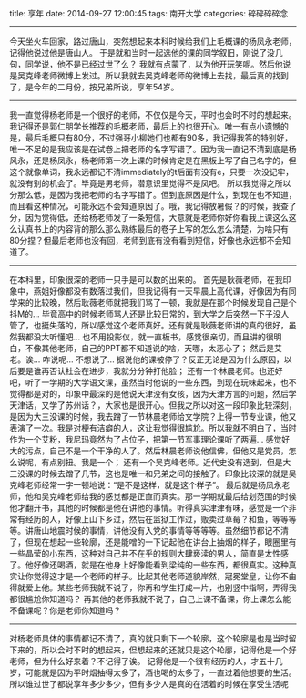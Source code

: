 title: 享年
date: 2014-09-27 12:00:45
tags: 南开大学
categories: 碎碎碎碎念

---

今天坐火车回家，路过唐山，突然想起来本科时候给我们上毛概课的杨凤永老师，记得他说过他是唐山人。
于是就和当时一起选他的课的同学叙旧，刚说了没几句，同学说，他不是已经过世了么？<!--more-->
我就有点蒙了，以为他开玩笑呢。然后他说是吴克峰老师微博上发过。所以我就去吴克峰老师的微博上去找，最后真的找到了，是今年的二月份，按兄弟所说，享年54岁。

------------

我一直觉得杨老师是一个很好的老师，不仅仅是今天，平时也会时不时的想起来。我记得还是郭仁朋学长推荐的毛概老师，最后上的也很开心。唯一有点小遗憾的是，最后毛概只有80分，不过强哥小柳她们也都有90多，我记得我答的特别好，唯一不足的是我应该是在试卷上把老师的名字写错了。因为我一直记不清到底是杨风永，还是杨凤永，杨老师第一次上课的时候肯定是在黑板上写了自己名字的，但这个就像单词，我永远都记不清immediately的t后面有没有e，只要一次没记牢，就没有别的机会了。毕竟是男老师，潜意识里觉得不是凤吧。
所以我觉得之所以分那么低，是因为我把老师的名字写错了。但到底原因是什么，到现在也不知道，而且看这种情况，可能永远不会知道原因了。哦，我记得放暑假？的时候，我查了分，因为觉得低，还给杨老师发了一条短信，大意就是老师你好你看我上课这么这么认真书上的内容背的那么那么熟练最后的卷子上写的怎么怎么清楚，为啥只有80分捏？但最后老师也没有回，老师到底有没有看到短信，好像也永远都不会知道了。

-------------

在本科里，印象很深的老师一只手是可以数的出来的。
首先是耿薇老师，在我印象中，燕姐好像都没有数落过我们，但我记得有一天早晨上高代课，好像因为有同学来的比较晚，然后耿薇老师就把我们骂了一顿，我就是在那个时候发现自己是个抖M的... 毕竟高中的时候老师骂人还是比较日常的，到大学之后突然一下子没人管了，也挺失落的，所以感觉这个老师真好。还有就是耿薇老师讲的真的很好，虽然我都没太听懂吧... 也不用投影仪，就一直板书，感觉很亲切，而且讲的很明白，不像其他老师，自己的PPT都不知道说的啥，天哪，太恶心了；
然后是艾老。诶... 咋说呢... 不想说了... 据说他的课被停了？反正无论是因为什么原因，以后要是谁再否认社会在进步，我就分分钟打他脸；
还有一个林晨老师。也还好吧，听了一学期的大学语文课，虽然当时他说的一些东西，到现在玩味起来，也不觉得都是对的，印象中最深的是他说天津没有女孩，因为天津方言的问题，然后学天津话，又学了苏州话？，大家也是很开心。但我之所以对这一段印象比较深刻，是因为大三没课的时候，我去蹭了一节林晨老师给文学院？上得一节专业课，他又表演了一次。我是对梗有洁癖的人，这让我觉得很尴尬。所以我就不明白了，当时作为一个艾粉，我尼玛竟然为了占位子，把第一节军事理论课听了两遍... 感觉好大的污点，自己不是一个干净的人了。然后林晨老师说他信佛，但他又是党员，怎么说呢，有点别扭。我是一个；
还有一个吴克峰老师。近代史没有选到，但是大三没课的时候去蹭了几节，这也是唯一和兄弟之间的接触了。印象比较深的就是吴克峰老师经常一字一顿地说：“是不是这样，就是这个样子”。
最后就是杨凤永老师，他和吴克峰老师给我的感觉都是正直而真实。那一学期就最后给划范围的时候他才翻开书，其他的时候都是他在讲他的事情。听得真实津津有味，感觉是一个非常有经历的人，好像上山下乡过，然后在监狱工作过，贩卖过草莓？和鱼，等等等等。讲唐山地震时候的事情，讲他没有入党的事情等等等等。虽然细节都记不清了，但现在想起一些轮廓，还是能噌的一下记起他在讲台上抽烟的样子，眼圈里有一些晶莹的小东西，这种对自己并不在乎的规则大肆亵渎的男人，简直是太性感了。他好像还喝酒，就是在他身上好像能看到梁纯的一些东西，都很真实。这种真实让你觉得这才是一个老师的样子。比起其他老师道貌岸然，冠冕堂皇，让你不由得就爱上他。某些老师我就不说了，你再和学生打成一片，也别竖中指啊，弄得我都很尴尬你知道吗？
再其他的老师我就不说了，自己上课不备课，你上课怎么能不备课呢？你是老师你知道吗？

----------

对杨老师具体的事情都记不清了，真的就只剩下一个轮廓，这个轮廓是也是当时留下来的，所以会时不时的想起来，但想起来的还就只是这个轮廓，记得他是一个好老师，但为什么好来着？不记得了诶。
记得他是一个很有经历的人，才五十几岁，可能就是因为平时烟抽得太多了，酒也喝的太多了，一直过着他想要的生活。
所以谁过世了都说享年多少多少，但有多少人是真的在活着的时候在享受生活呢


